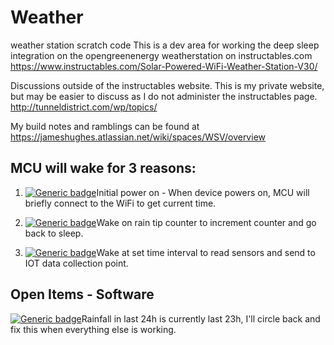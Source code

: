 # Weather
weather station scratch code
This is a dev area for working the deep sleep integration on the opengreenenergy weatherstation on instructables.com
https://www.instructables.com/Solar-Powered-WiFi-Weather-Station-V30/

Discussions outside of the instructables website. This is my private website, but may be easier to discuss as I do not administer the instructables page.
http://tunneldistrict.com/wp/topics/

My build notes and ramblings can be found at https://jameshughes.atlassian.net/wiki/spaces/WSV/overview


## MCU will wake for 3 reasons:

1. [![Generic badge](https://img.shields.io/badge/BOOT-OK-blue.svg)](https://shields.io/)Initial power on - When device powers on, MCU will briefly connect to the WiFi to get current time.

2. [![Generic badge](https://img.shields.io/badge/WAKE-EXT0-blue.svg)](https://shields.io/)Wake on rain tip counter to increment counter and go back to sleep.

3. [![Generic badge](https://img.shields.io/badge/WAKE-TIMER-blue.svg)](https://shields.io/)Wake at set time interval to read sensors and send to IOT data collection point.


## Open Items - Software

[![Generic badge](https://img.shields.io/badge/STATUS-OPEN-critical.svg)](https://shields.io/)Rainfall in last 24h is currently last 23h, I'll circle back and fix this when everything else is working.

